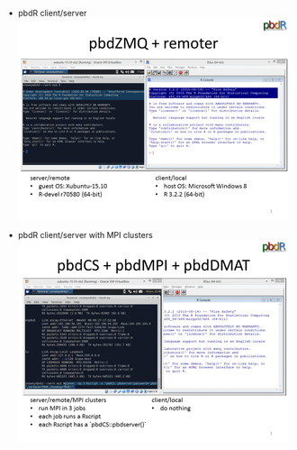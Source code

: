 * pbdR client/server
![demo_pbdr_cs_01](./pics/demo_pbdr_cs_01.gif)


* pbdR client/server with MPI clusters
![demo_pbdr_cs_01](./pics/demo_pbdr_cs_02.gif)
